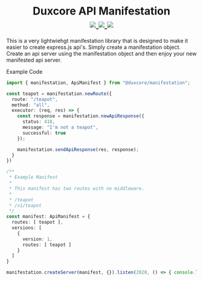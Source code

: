<span align=center>
  <h1>
    Duxcore API Manifestation
    <br />
  <a href="https://discord.gg/dTGJ5Bchnq">
    <img src="https://img.shields.io/discord/844279877503025182?label=Discord&logo=discord&logoColor=white&style=for-the-badge" />
  </a>
  <a href="https://www.npmjs.com/package/trixi">
    <img src="https://img.shields.io/npm/dw/@duxcore/manifestation?logo=npm&style=for-the-badge" />
    <img src="https://img.shields.io/npm/v/@duxcore/manifestation/latest?label=Latest%20Version&style=for-the-badge" />
  </a>
  </h1>
</span>

This is a very lightwiehgt manifestation library that is designed to make it easier to create express.js api's.  Simply create a manifestation object.  Create an api server using the manifestation object and then enjoy your new manifested api server.

Example Code
```ts
import { manifestation, ApiManifest } from "@duxcore/manifestation";

const teapot = manifestation.newRoute({
  route: "/teapot",
  method: "all",
  executor: (req, res) => {
    const response = manifestation.newApiResponse({
      status: 418,
      message: "I'm not a teapot",
      successful: true
    });

    manifestation.sendApiResponse(res, response);
  }
})

/**
 * Example Manifest
 * 
 * This manifest has two routes with no middleware.
 * 
 * /teapot
 * /v1/teapot
 */
const manifest: ApiManifest = {
  routes: [ teapot ],
  versions: [
    {
      version: 1,
      routes: [ teapot ]
    }
  ]
}

manifestation.createServer(manifest, {}).listen(2020, () => { console.log("started")});
```